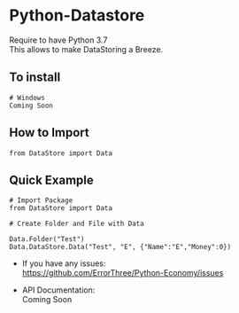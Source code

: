 Python-Datastore
=

Require to have Python 3.7 \
This allows to make DataStoring a Breeze.

To install
-
    # Windows
    Coming Soon

How to Import
-

    from DataStore import Data
  
Quick Example
-

    # Import Package
    from DataStore import Data

    # Create Folder and File with Data
    
    Data.Folder("Test")
    Data.DataStore.Data("Test", "E", {"Name":"E","Money":0})

- If you have any issues: \
https://github.com/ErrorThree/Python-Economy/issues

- API Documentation: \
Coming Soon
